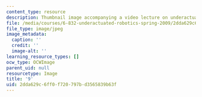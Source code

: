 ```yaml
---
content_type: resource
description: Thumbnail image accompanying a video lecture on underactuated robotics.
file: /media/courses/6-832-underactuated-robotics-spring-2009/2dda629c6ff0f720797bd3565839b63f_9.jpg
file_type: image/jpeg
image_metadata:
  caption: ''
  credit: ''
  image-alt: ''
learning_resource_types: []
ocw_type: OCWImage
parent_uid: null
resourcetype: Image
title: '9'
uid: 2dda629c-6ff0-f720-797b-d3565839b63f
---
```

